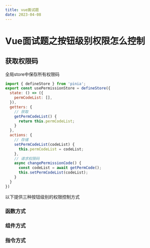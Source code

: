```yaml
---
title: vue面试题
date: 2023-04-08
---
```




# Vue面试题之按钮级别权限怎么控制

## 获取权限码

全局store中保存所有权限码

```js
import { defineStore } from 'pinia';
export const usePermissionStore = defineStore({
  state: () => ({
    permCodeList: [],
  }),
  getters: {
    // 获取
    getPermCodeList() {
      return this.permCodeList;
    }
  },
  actions: {
    // 存储
    setPermCodeList(codeList) {
      this.permCodeList = codeList;
    },
    // 请求权限码
    async changePermissionCode() {
      const codeList = await getPermCode();
      this.setPermCodeList(codeList);
    }
  }
})
```

以下提供三种按钮级别的权限控制方式

### 函数方式



### 组件方式



### 指令方式